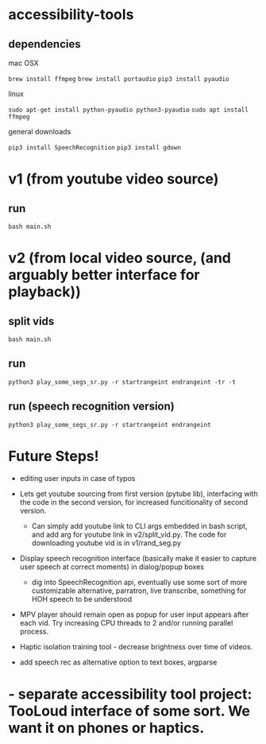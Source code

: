 # accessibility-tools

## dependencies 

mac OSX

`brew install ffmpeg`
`brew install portaudio`
`pip3 install pyaudio`

linux

`sudo apt-get install python-pyaudio python3-pyaudio`
`sudo apt install ffmpeg`

general downloads

`pip3 install SpeechRecognition`
`pip3 install gdown`

# v1 (from youtube video source)

## run 

`bash main.sh`


# v2 (from local video source, (and arguably better interface for playback))

## split vids

`bash main.sh`

## run

`python3 play_some_segs_sr.py -r startrangeint endrangeint -tr -t`

## run (speech recognition version)

`python3 play_some_segs_sr.py -r startrangeint endrangeint`

# Future Steps!

- editing user inputs in case of typos

- Lets get youtube sourcing from first version (pytube lib), interfacing with the code in the second version, for increased funcitionality of second version. 
  - Can simply add youtube link to CLI args embedded in bash script, and add arg for youtube link in v2/split_vid.py. The code for downloading youtube vid is in v1/rand_seg.py

- Display speech recognition interface (basically make it easier to capture user speech at correct moments) in dialog/popup boxes
  - dig into SpeechRecognition api, eventually use some sort of more customizable alternative, parratron, live transcribe, something for HOH speech to be understood

- MPV player should remain open as popup for user input appears after each vid. Try increasing CPU threads to 2 and/or running parallel process.

- Haptic isolation training tool - decrease brightness over time of videos.

- add speech rec as alternative option to text boxes, argparse

# - separate accessibility tool project: TooLoud interface of some sort. We want it on phones or haptics.
